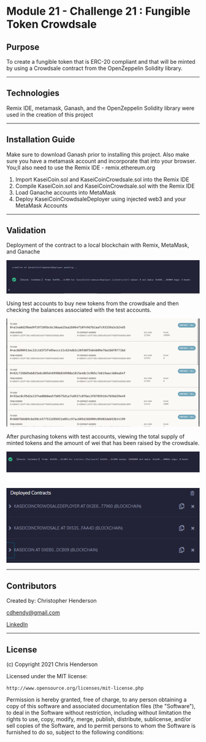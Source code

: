 Module 21 - Challenge 21 : Fungible Token Crowdsale
==========================================

## Purpose

To create a fungible token that is ERC-20 compliant and that will be minted by using a Crowdsale contract from the OpenZeppelin Solidity library.

---

## Technologies

Remix IDE, metamask, Ganash, and the OpenZeppelin Solidity library were used in the creation of this project

---

## Installation Guide

Make sure to download Ganash prior to installing this project. Also make sure you have a metamask account and incorporate that into your browser. You;ll also need to use the Remix IDE - remix.ethereum.org

  1. Import KaseiCoin.sol and KaseiCoinCrowdsale.sol into the Remix IDE
  2. Compile KaseiCoin.sol and KaseiCoinCrowdsale.sol with the Remix IDE
  3. Load Ganache accounts into MetaMask
  4. Deploy KaseiCoinCrowdsaleDeployer using injected web3 and your MetaMask Accounts
 

---
## Validation

Deployment of the contract to a local blockchain with Remix, MetaMask, and Ganache

![deployment](evaluation_evidence/deployment.png)

Using test accounts to buy new tokens from the crowdsale and then checking the balances associated with the test accounts.

![transfering some wei](evaluation_evidence/raisingweiandtransfering.png)

After purchasing tokens with test accounts, viewing the total supply of minted tokens and the amount of wei that has been raised by the crowdsale.

![wei raised](evaluation_evidence/wei_raised.png)

![compiled and deployed contracts](evaluation_evidence/compiled_and_deployed.png)


---

## Contributors

Created by: Christopher Henderson

cdhendy@gmail.com

[LinkedIn](https://www.linkedin.com/in/chris-henderson123/)

---

## License

(c) Copyright 2021 Chris Henderson

Licensed under the MIT license:

    http://www.opensource.org/licenses/mit-license.php

Permission is hereby granted, free of charge, to any person obtaining a copy
of this software and associated documentation files (the "Software"), to deal
in the Software without restriction, including without limitation the rights
to use, copy, modify, merge, publish, distribute, sublicense, and/or sell
copies of the Software, and to permit persons to whom the Software is
furnished to do so, subject to the following conditions:

